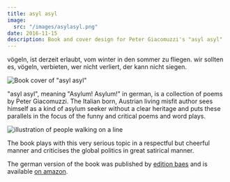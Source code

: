 ```yaml
---
title: asyl asyl
image:
  src: "/images/asylasyl.png"
date: 2016-11-15
description: Book and cover design for Peter Giacomuzzi's "asyl asyl"
---
```


vögeln, ist derzeit erlaubt, vom winter in den sommer zu fliegen. wir sollten es, vögeln, verbieten, wer nicht verliert, der kann nicht siegen.

![Book cover of "asyl asyl"](/images/asylasyl_2.png)

"asyl asyl", meaning "Asylum! Asylum!" in german, is a collection of poems by Peter Giacomuzzi. The Italian born, Austrian living misfit author sees himself as a kind of asylum seeker without a clear heritage and puts these parallels in the focus of the funny and critical poems and word plays.

![illustration of people walking on a line](/images/asylasyl_3.png)

The book plays with this very serious topic in a respectful but cheerful manner and criticises the global politics in great satirical manner.

The german version of the book was published by [edition baes](https://www.edition-baes.com/) and is available [on amazon](https://www.amazon.com/asyl-Peter-Giacomuzzi/dp/3950418660/).
